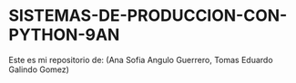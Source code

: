 # SISTEMAS-DE-PRODUCCION-CON-PYTHON-9AN
Este es mi repositorio de: (Ana Sofia Angulo Guerrero, Tomas Eduardo Galindo Gomez)
